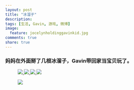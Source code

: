 ```yaml
---
layout: post
title: "冰溜子"
description: 
tags: [生活, Gavin, 游戏, 微博]
image:
  feature: jocelynholdinggavinkid.jpg
comments: true
share: true
---
```


### 妈妈在外面掰了几根冰溜子，Gavin带回家当宝贝玩了。 ###

<figure class="half">
  <a  href="{{ site.url }}/images/2014-01-14a.jpg">
  <img src="{{ site.url }}/images/2014-01-14a.jpg">
  </a>
  <a  href="{{ site.url }}/images/2014-01-14b.jpg">
  <img src="{{ site.url }}/images/2014-01-14b.jpg">
  </a>
  <a  href="{{ site.url }}/images/2014-01-14c.jpg">
  <img src="{{ site.url }}/images/2014-01-14c.jpg">
  </a>
  <a  href="{{ site.url }}/images/2014-01-14d.jpg">
  <img src="{{ site.url }}/images/2014-01-14d.jpg">
  </a>
</figure>

<figure>
  <a  href="{{ site.url }}/images/2014-01-14e.jpg">
  <img src="{{ site.url }}/images/2014-01-14e.jpg">
  </a>
</figure>
